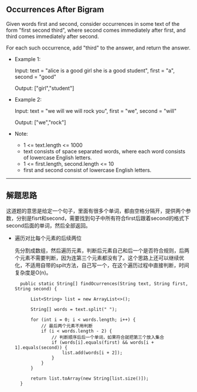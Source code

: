 ## Occurrences After Bigram

Given words first and second, consider occurrences in some text of the form "first second third", where second comes immediately after first, and third comes immediately after second.

For each such occurrence, add "third" to the answer, and return the answer.

 

- Example 1:

  Input: text = "alice is a good girl she is a good student", first = "a", second = "good"

  Output: ["girl","student"]

- Example 2:

  Input: text = "we will we will rock you", first = "we", second = "will"

  Output: ["we","rock"]
 

- Note:

  - 1 <= text.length <= 1000
  - text consists of space separated words, where each word consists of lowercase English letters.
  - 1 <= first.length, second.length <= 10
  - first and second consist of lowercase English letters.

---

## 解题思路
这道题的意思是给定一个句子，里面有很多个单词，都由空格分隔开，提供两个参数，分别是fisrt和second，需要找到句子中所有符合first后跟着second的格式下second后面的单词，然后全部返回。

- 遍历对比每个元素的后续两位

  先分割成数组，然后遍历元素，判断后元素自己和后一个是否符合规则，后两个元素不需要判断，因为连第三个元素都没有了。这个思路上还可以继续优化，不适用自带的spilt方法，自己写一个，在这个遍历过程中直接判断，时间复杂度是O(n)。

  ```
	public static String[] findOcurrences(String text, String first, String second) {

		List<String> list = new ArrayList<>();

		String[] words = text.split(" ");

		for (int i = 0; i < words.length; i++) {
            // 最后两个元素不用判断
			if (i < words.length - 2) {
                // 判断顺序后后一个单词，如果符合就把第三个放入集合
				if (words[i].equals(first) && words[i + 1].equals(second)) {
					list.add(words[i + 2]);
				}
			}
		}

		return list.toArray(new String[list.size()]);
	}
  ```